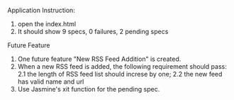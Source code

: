 Application Instruction:
 1. open the index.html
 2. It should show 9 specs, 0 failures, 2 pending specs

Future Feature 
 1. One future feature "New RSS Feed Addition" is created.
 2. When a new RSS feed is added, the following requirement should pass:
    2.1 the length of RSS feed list should increse by one;
    2.2 the new feed has valid name and url
 3. Use Jasmine's xit function for the pending spec.